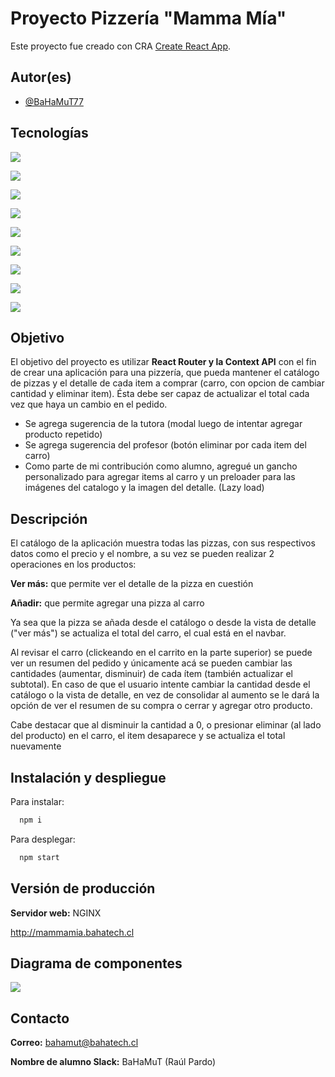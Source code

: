 # Proyecto Pizzería "Mamma Mía"

Este proyecto fue creado con CRA [Create React App](https://github.com/facebook/create-react-app).

## Autor(es)
- [@BaHaMuT77](https://github.com/BaHaMuT77)

## Tecnologías

[<img src="https://img.shields.io/badge/18.7.0-Node-black">]()

[<img src="https://img.shields.io/badge/0.27.2-Axios-black">]()

[<img src="https://img.shields.io/badge/8.15.0-npm-blueviolet">]()

[<img src="https://img.shields.io/badge/5.2.1-Bootstrap-blueviolet">]()

[<img src="https://img.shields.io/badge/2.5.0-React Boostrap-blueviolet">]()

[<img src="https://img.shields.io/badge/18.2.0-React-blue">]()

[<img src="https://img.shields.io/badge/6.3.0-React Router-red">]()

[<img src="https://img.shields.io/badge/1.55.0-SASS-pink">]()

[<img src="https://img.shields.io/badge/0.13.6-React Spinners-lightgreen">]()


## Objetivo

El objetivo del proyecto es utilizar **React Router y la Context API** con el fin de  crear una aplicación para una
pizzería, que pueda mantener el catálogo de pizzas y el detalle de cada item a comprar (carro, con opcion de cambiar
cantidad y eliminar item). Ésta debe ser capaz de actualizar el total cada vez que haya un cambio en el pedido.

- Se agrega sugerencia de la tutora (modal luego de intentar agregar producto repetido)
- Se agrega sugerencia del profesor (botón eliminar por cada item del carro)
- Como parte de mi contribución como alumno, agregué un gancho personalizado para agregar items al carro y un preloader
para las imágenes del catalogo y la imagen del detalle. (Lazy load)

## Descripción

El catálogo de la aplicación muestra todas las pizzas, con sus respectivos datos como el precio y el nombre, a su vez
se pueden realizar 2 operaciones en los productos:

**Ver más:** que permite ver el detalle de la pizza en cuestión

**Añadir:** que permite agregar una pizza al carro

Ya sea que la pizza se añada desde el catálogo o desde la vista de detalle ("ver más") se actualiza el total del carro,
el cual está en el navbar.

Al revisar el carro (clickeando en el carrito en la parte superior) se puede ver un resumen del pedido y únicamente acá 
se pueden cambiar las cantidades (aumentar, disminuir) de cada ítem (también actualizar el subtotal). En caso de que el
usuario intente cambiar la cantidad desde el catálogo o la vista de detalle, en vez de consolidar al aumento se le dará 
la opción de ver el resumen de su compra o cerrar y agregar otro producto.

Cabe destacar que al disminuir la cantidad a 0, o presionar eliminar (al lado del producto) en el carro, el item
desaparece y se actualiza el total nuevamente



## Instalación y despliegue

Para instalar:

```bash
  npm i
```

Para desplegar:

```bash
  npm start
```

## Versión de producción

**Servidor web:** NGINX

http://mammamia.bahatech.cl


## Diagrama de componentes

<img src="https://sat02pap001files.storage.live.com/y4mX0L7LFrPDoAbqVqZ_Uvo3Fk1DxJB1e9PeNe_v4dFN7_Gzen5qfWVQcxuhv2v-Dqplm9nYPejWNpVRIYNaWuYcyCTbhnOFOC38JTsZaAk2uEv8vkViAM7N3n_kf2o1i64ssfH-UQLZiu7xAW1KdrPO-prLzUxthq_TTaI8FAoxQ4kGk59cJ4AFxBhO0sjLe38?width=2052&height=1150&cropmode=none">


## Contacto

**Correo:** bahamut@bahatech.cl

**Nombre de alumno Slack:** BaHaMuT (Raúl Pardo)